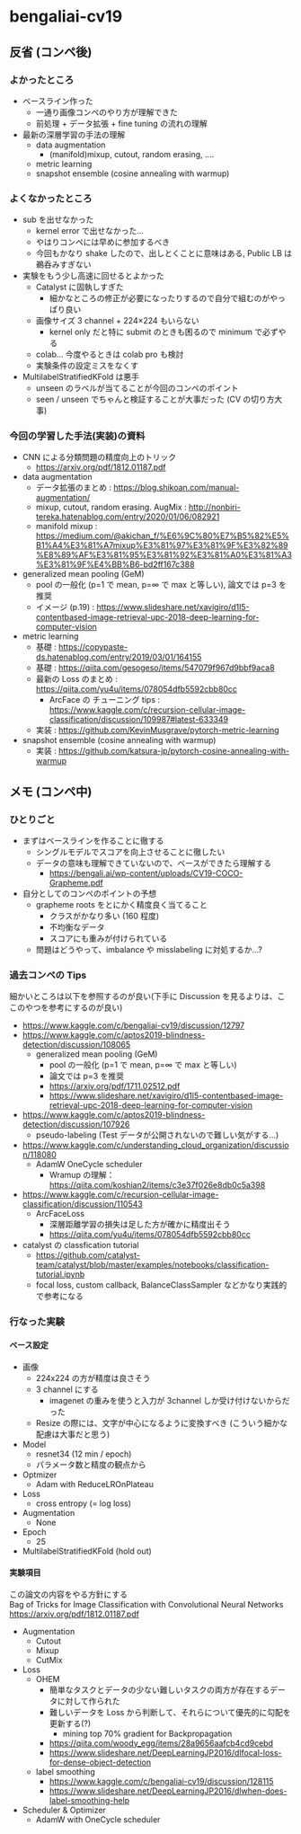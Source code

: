 # bengaliai-cv19

## 反省 (コンペ後)

### よかったところ

- ベースライン作った
  - 一通り画像コンペのやり方が理解できた
  - 前処理 + データ拡張 + fine tuning の流れの理解
- 最新の深層学習の手法の理解
  - data augmentation
    - (manifold)mixup, cutout, random erasing, ....
  - metric learning
  - snapshot ensemble (cosine annealing with warmup)

### よくなかったところ

- sub を出せなかった
  - kernel error で出せなかった...
  - やはりコンペには早めに参加するべき
  - 今回もかなり shake したので、出しとくことに意味はある, Public LB は鵜呑みすぎない
- 実験をもう少し高速に回せるとよかった
  - Catalyst に固執しすぎた
    - 細かなところの修正が必要になったりするので自分で組むのがやっぱり良い
  - 画像サイズ 3 channel + 224×224 もいらない
    - kernel only だと特に submit のときも困るので minimum で必ずやる
  - colab... 今度やるときは colab pro も検討
  - 実験条件の設定ミスをなくす
- MultilabelStratifiedKFold は悪手
  - unseen のラベルが当てることが今回のコンペのポイント
  - seen / unseen でちゃんと検証することが大事だった (CV の切り方大事)

### 今回の学習した手法(実装)の資料

- CNN による分類問題の精度向上のトリック
  - https://arxiv.org/pdf/1812.01187.pdf
- data augmentation
  - データ拡張のまとめ : https://blog.shikoan.com/manual-augmentation/
  - mixup, cutout, random erasing. AugMix : http://nonbiri-tereka.hatenablog.com/entry/2020/01/06/082921
  - manifold mixup : https://medium.com/@akichan_f/%E6%9C%80%E7%B5%82%E5%B1%A4%E3%81%A7mixup%E3%81%97%E3%81%9F%E3%82%89%E8%89%AF%E3%81%95%E3%81%92%E3%81%A0%E3%81%A3%E3%81%9F%E4%BB%B6-bd2ff167c388
- generalized mean pooling (GeM)
  - pool の一般化 (p=1 で mean, p=∞ で max と等しい), 論文では p=3 を推奨
  - イメージ (p.19) : https://www.slideshare.net/xavigiro/d1l5-contentbased-image-retrieval-upc-2018-deep-learning-for-computer-vision
- metric learning
  - 基礎 : https://copypaste-ds.hatenablog.com/entry/2019/03/01/164155
  - 基礎 : https://qiita.com/gesogeso/items/547079f967d9bbf9aca8
  - 最新の Loss のまとめ : https://qiita.com/yu4u/items/078054dfb5592cbb80cc
    - ArcFace の チューニング tips : https://www.kaggle.com/c/recursion-cellular-image-classification/discussion/109987#latest-633349
  - 実装 : https://github.com/KevinMusgrave/pytorch-metric-learning
- snapshot ensemble (cosine annealing with warmup)
  - 実装 : https://github.com/katsura-jp/pytorch-cosine-annealing-with-warmup

## メモ (コンペ中)

### ひとりごと

- まずはベースラインを作ることに徹する
  - シングルモデルでスコアを向上させることに徹したい
  - データの意味も理解できていないので、ベースができたら理解する
    - https://bengali.ai/wp-content/uploads/CV19-COCO-Grapheme.pdf
- 自分としてのコンペのポイントの予想
  - grapheme roots をとにかく精度良く当てること
    - クラスがかなり多い (160 程度)
    - 不均衡なデータ
    - スコアにも重みが付けられている
  - 問題はどうやって、imbalance や misslabeling に対処するか...?

### 過去コンペの Tips

細かいところは以下を参照するのが良い(下手に Discussion を見るよりは、ここのやつを参考にするのが良い)

- https://www.kaggle.com/c/bengaliai-cv19/discussion/12797
- https://www.kaggle.com/c/aptos2019-blindness-detection/discussion/108065
  - generalized mean pooling (GeM)
    - pool の一般化 (p=1 で mean, p=∞ で max と等しい)
    - 論文では p=3 を推奨
    - https://arxiv.org/pdf/1711.02512.pdf
    - https://www.slideshare.net/xavigiro/d1l5-contentbased-image-retrieval-upc-2018-deep-learning-for-computer-vision
- https://www.kaggle.com/c/aptos2019-blindness-detection/discussion/107926
  - pseudo-labeling (Test データが公開されないので難しい気がする...)
- https://www.kaggle.com/c/understanding_cloud_organization/discussion/118080
  - AdamW OneCycle scheduler
    - Wramup の理解：https://qiita.com/koshian2/items/c3e37f026e8db0c5a398
- https://www.kaggle.com/c/recursion-cellular-image-classification/discussion/110543
  - ArcFaceLoss
    - 深層距離学習の損失は足した方が確かに精度出そう
    - https://qiita.com/yu4u/items/078054dfb5592cbb80cc
- catalyst の classfication tutorial
  - https://github.com/catalyst-team/catalyst/blob/master/examples/notebooks/classification-tutorial.ipynb
  - focal loss, custom callback, BalanceClassSampler などかなり実践的で参考になる

### 行なった実験

#### ベース設定

- 画像
  - 224x224 の方が精度は良さそう
  - 3 channel にする
    - imagenet の重みを使うと入力が 3channel しか受け付けないからだった
  - Resize の際には、文字が中心になるように変換すべき (こういう細かな配慮は大事だと思う)
- Model
  - resnet34 (12 min / epoch)
  - パラメータ数と精度の観点から
- Optmizer
  - Adam with ReduceLROnPlateau
- Loss
  - cross entropy (= log loss)
- Augmentation
  - None
- Epoch
  - 25
- MultilabelStratifiedKFold (hold out)

#### 実験項目

この論文の内容をやる方針にする  
Bag of Tricks for Image Classification with Convolutional Neural Networks  
https://arxiv.org/pdf/1812.01187.pdf

- Augmentation
  - Cutout
  - Mixup
  - CutMix
- Loss
  - OHEM
    - 簡単なタスクとデータの少ない難しいタスクの両方が存在するデータに対して作られた
    - 難しいデータを Loss から判断して、それらについて優先的に勾配を更新する(?)
      - mining top 70% gradient for Backpropagation
    - https://qiita.com/woody_egg/items/28a9656aafcb4cd9cebd
    - https://www.slideshare.net/DeepLearningJP2016/dlfocal-loss-for-dense-object-detection
  - label smoothing
    - https://www.kaggle.com/c/bengaliai-cv19/discussion/128115
    - https://www.slideshare.net/DeepLearningJP2016/dlwhen-does-label-smoothing-help
- Scheduler & Optimizer
  - AdamW with OneCycle scheduler
